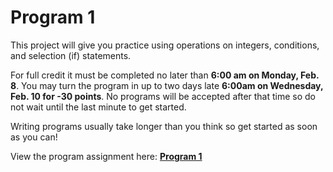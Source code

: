 # Program 1
This project will give you practice using operations on integers, conditions, and selection (if) statements.

For full credit it must be completed no later than __6:00 am  on Monday, Feb. 8__. You may turn the program in up to two days late __6:00am on Wednesday, Feb. 10 for -30 points__. No programs will be accepted after that time so do not wait until the last minute to get started.  

Writing programs usually take longer than you think so get started as soon as you can!

View the program assignment here: __[Program 1](https://s2.smu.edu/~etchison/cse1342/program1.doc)__
